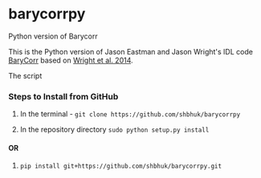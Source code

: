 # barycorrpy

Python version of Barycorr

This is the Python version of Jason Eastman and Jason Wright's IDL code [BaryCorr](http://astroutils.astronomy.ohio-state.edu/exofast/pro/exofast/bary/zbarycorr.pro) based on [Wright et al. 2014](https://arxiv.org/pdf/1409.4774.pdf).

The script 



### Steps to Install from GitHub 
1. In the terminal - 
`git clone https://github.com/shbhuk/barycorrpy`

2. In the repository directory 
`sudo python setup.py install`

 #### OR 
 
 1. `pip install git+https://github.com/shbhuk/barycorrpy.git`
 
 
